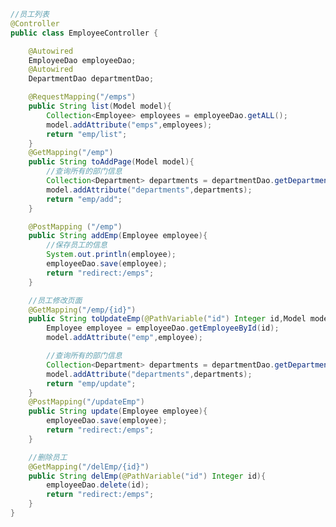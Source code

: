 ﻿```java
//员工列表
@Controller
public class EmployeeController {

    @Autowired
    EmployeeDao employeeDao;
    @Autowired
    DepartmentDao departmentDao;

    @RequestMapping("/emps")
    public String list(Model model){
        Collection<Employee> employees = employeeDao.getALL();
        model.addAttribute("emps",employees);
        return "emp/list";
    }
    @GetMapping("/emp")
    public String toAddPage(Model model){
        //查询所有的部门信息
        Collection<Department> departments = departmentDao.getDepartments();
        model.addAttribute("departments",departments);
        return "emp/add";
    }

    @PostMapping ("/emp")
    public String addEmp(Employee employee){
        //保存员工的信息
        System.out.println(employee);
        employeeDao.save(employee);
        return "redirect:/emps";
    }

    //员工修改页面
    @GetMapping("/emp/{id}")
    public String toUpdateEmp(@PathVariable("id") Integer id,Model model){
        Employee employee = employeeDao.getEmployeeById(id);
        model.addAttribute("emp",employee);

        //查询所有的部门信息
        Collection<Department> departments = departmentDao.getDepartments();
        model.addAttribute("departments",departments);
        return "emp/update";
    }
    @PostMapping("/updateEmp")
    public String update(Employee employee){
        employeeDao.save(employee);
        return "redirect:/emps";
    }

    //删除员工
    @GetMapping("/delEmp/{id}")
    public String delEmp(@PathVariable("id") Integer id){
        employeeDao.delete(id);
        return "redirect:/emps";
    }
}
```

